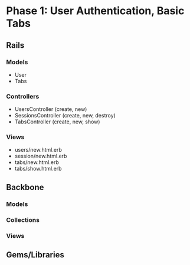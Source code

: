# Phase 1: User Authentication, Basic Tabs

## Rails
### Models
* User
* Tabs

### Controllers
* UsersController (create, new)
* SessionsController (create, new, destroy)
* TabsController (create, new, show)

### Views
* users/new.html.erb
* session/new.html.erb
* tabs/new.html.erb
* tabs/show.html.erb

## Backbone
### Models

### Collections

### Views

## Gems/Libraries
